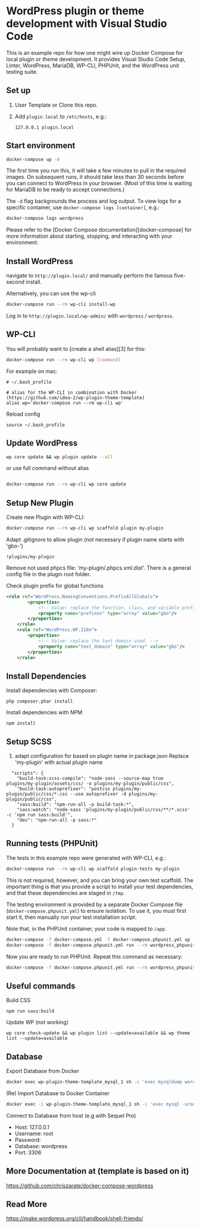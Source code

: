 # WordPress plugin or theme development with Visual Studio Code

This is an example repo for how one might wire up Docker Compose for local
plugin or theme development. It provides Visual Studio Code Setup, Linter, WordPress, MariaDB, WP-CLI, PHPUnit,
and the WordPress unit testing suite.

## Set up

1. User Template or Clone this repo.

2. Add `plugin.local` to `/etc/hosts`, e.g.:

    ```
    127.0.0.1 plugin.local
    ```

## Start environment

```sh
docker-compose up -d
```

The first time you run this, it will take a few minutes to pull in the required
images. On subsequent runs, it should take less than 30 seconds before you can
connect to WordPress in your browser. (Most of this time is waiting for MariaDB
to be ready to accept connections.)

The `-d` flag backgrounds the process and log output. To view logs for a
specific container, use `docker-compose logs [container]`, e.g.:

```sh
docker-compose logs wordpress
```

Please refer to the [Docker Compose documentation][docker-compose] for more
information about starting, stopping, and interacting with your environment.

## Install WordPress

navigate to `http://plugin.local/` and manually perform the famous five-second install.

Alternatively, you can use the wp-cli

```sh
docker-compose run --rm wp-cli install-wp
```

Log in to `http://plugin.local/wp-admin/` with `wordpress` / `wordpress`.

## WP-CLI

You will probably want to [create a shell alias][3] for this:

```sh
docker-compose run --rm wp-cli wp [command]
```

For example on mac:

```
# ~/.bash_profile

# alias for the WP-CLI in combination with Docker (https://github.com/idea-2/wp-plugin-theme-template)
alias wp='docker-compose run --rm wp-cli wp'
```

Reload config

```
source ~/.bash_profile
```

## Update WordPress

```sh
wp core update && wp plugin update --all
```

or use full command without alias

```sh

docker-compose run --rm wp-cli wp core update

```

## Setup New Plugin

Create new Plugin with WP-CLI:

```sh
docker-compose run --rm wp-cli wp scaffold plugin my-plugin
```

Adapt .gitignore to allow plugin (not necessary if plugin name starts with 'gbo-')

```
!plugins/my-plugin
```

Remove not used phpcs file: 'my-plugin/.phpcs.xml.dist'. There is a general config file in the plugin root folder.

Check plugin prefix for global functions

```xml
<rule ref="WordPress.NamingConventions.PrefixAllGlobals">
		<properties>
			<!-- Value: replace the function, class, and variable prefixes used. Separate multiple prefixes with a comma. -->
			<property name="prefixes" type="array" value="gbo"/>
		</properties>
	</rule>
	<rule ref="WordPress.WP.I18n">
		<properties>
			<!-- Value: replace the text domain used. -->
			<property name="text_domain" type="array" value="gbo"/>
		</properties>
	</rule>
```

## Install Dependencies

Install dependencies with Composer:

```
php composer.phar install
```

Install dependencies with NPM

```
npm install
```

## Setup SCSS

1. adapt configuration for based on plugin name in package.json
   Replace 'my-plugin' with actual plugin name

```
  "scripts": {
    "build-task:scss-compile": "node-sass --source-map true plugins/my-plugin/assets/css/ -o plugins/my-plugin/public/css",
    "build-task:autoprefixer": "postcss plugins/my-plugin/public/css/*.css --use autoprefixer -d plugins/my-plugin/public/css",
    "sass:build": "npm-run-all -p build-task:*",
    "sass:watch": "node-sass 'plugins/my-plugin/public/css/**/*.scss' -c 'npm run sass:build'",
    "dev": "npm-run-all -p sass:*"
  }
```

## Running tests (PHPUnit)

The tests in this example repo were generated with WP-CLI, e.g.:

```sh
docker-compose run --rm wp-cli wp scaffold plugin-tests my-plugin
```

This is not required, however, and you can bring your own test scaffold. The
important thing is that you provide a script to install your test dependencies,
and that these dependencies are staged in `/tmp`.

The testing environment is provided by a separate Docker Compose file
(`docker-compose.phpunit.yml`) to ensure isolation. To use it, you must first
start it, then manually run your test installation script.

Note that, in the PHPUnit container, your code is mapped to `/app`.

```sh
docker-compose -f docker-compose.yml -f docker-compose.phpunit.yml up -d
docker-compose -f docker-compose.phpunit.yml run --rm wordpress_phpunit /app/bin/install-wp-tests.sh wordpress_test root '' mysql_phpunit latest true
```

Now you are ready to run PHPUnit. Repeat this command as necessary:

```sh
docker-compose -f docker-compose.phpunit.yml run --rm wordpress_phpunit phpunit
```

## Useful commands

Build CSS

```
npm run sass:build
```

Update WP (not working)

```
wp core check-update && wp plugin list --update=available && wp theme list --update=available
```

## Database

Export Database from Docker

```sh
docker exec wp-plugin-theme-template_mysql_1 sh -c 'exec mysqldump wordpress -uroot' > ./docker-entrypoint-initdb.d/wordpress.sql
```

(Re) Import Database to Docker Container

```sh
docker exec -i wp-plugin-theme-template_mysql_1 sh -c 'exec mysql -uroot wordpress' < ./docker-entrypoint-initdb.d/wordpress.sql
```

Connect to Database from host  (e.g with Sequel Pro)
- Host: 127.0.0.1
- Username: root
- Password: <empty>
- Database: wordpress
- Port: 3306

## More Documentation at (template is based on it)

https://github.com/chriszarate/docker-compose-wordpress

## Read More

https://make.wordpress.org/cli/handbook/shell-friends/
